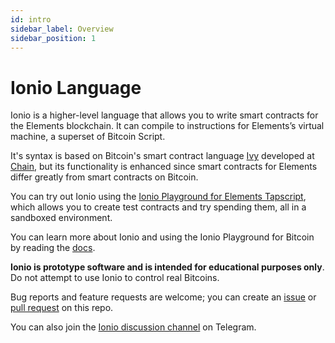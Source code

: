 ```yaml
---
id: intro
sidebar_label: Overview
sidebar_position: 1
---
```


# Ionio Language

Ionio is a higher-level language that allows you to write smart contracts for the Elements blockchain. It can compile to instructions for Elements’s virtual machine, a superset of Bitcoin Script.

It's syntax is based on Bitcoin's smart contract language [Ivy](https://ivylang.org/bitcoin) developed at [Chain](https://chain.com), but its functionality is enhanced since smart contracts for Elements differ greatly from smart contracts on Bitcoin.

You can try out Ionio using the [Ionio Playground for Elements Tapscript](https://ionio-lang.org/playground), which allows you to create test contracts and try spending them, all in a sandboxed environment.

You can learn more about Ionio and using the Ionio Playground for Bitcoin by reading the [docs](https://ionio-lang.org/docs).

**Ionio is prototype software and is intended for educational purposes only**. Do not attempt to use Ionio to control real Bitcoins.

Bug reports and feature requests are welcome; you can create an [issue](https://github.com/ionio-lang/ionio/issues) or [pull request](https://github.com/ionio-lang/ionio/pulls) on this repo.

You can also join the [Ionio discussion channel](https://t.me/ionio_lang) on Telegram.
